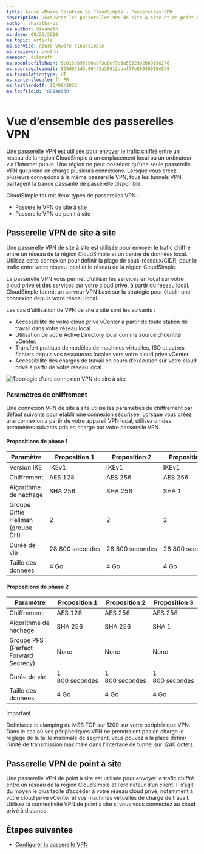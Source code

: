 ```yaml
---
title: Azure VMware Solution by CloudSimple - Passerelles VPN
description: Découvrez les passerelles VPN de site à site et de point à site CloudSimple utilisées pour envoyer du trafic chiffré entre une région CloudSimple et d’autres ressources.
author: sharaths-cs
ms.author: dikamath
ms.date: 08/20/2019
ms.topic: article
ms.service: azure-vmware-cloudsimple
ms.reviewer: cynthn
manager: dikamath
ms.openlocfilehash: 6e013bb96990a8f3a0ef7d3a58529b200919e276
ms.sourcegitcommit: 829d951d5c90442a38012daaf77e86046018e5b9
ms.translationtype: HT
ms.contentlocale: fr-FR
ms.lasthandoff: 10/09/2020
ms.locfileid: "88140630"
---
```

# <a name="vpn-gateways-overview"></a>Vue d’ensemble des passerelles VPN

Une passerelle VPN est utilisée pour envoyer le trafic chiffré entre un réseau de la région CloudSimple à un emplacement local ou un ordinateur via l’Internet public.  Une région ne peut posséder qu’une seule passerelle VPN qui prend en charge plusieurs connexions. Lorsque vous créez plusieurs connexions à la même passerelle VPN, tous les tunnels VPN partagent la bande passante de passerelle disponible.

CloudSimple fournit deux types de passerelles VPN :

* Passerelle VPN de site à site
* Passerelle VPN de point à site

## <a name="site-to-site-vpn-gateway"></a>Passerelle VPN de site à site

Une passerelle VPN de site à site est utilisée pour envoyer le trafic chiffré entre un réseau de la région CloudSimple et un centre de données local. Utilisez cette connexion pour définir la plage de sous-réseaux/CIDR, pour le trafic entre votre réseau local et le réseau de la région CloudSimple.

La passerelle VPN vous permet d’utiliser les services en local sur votre cloud privé et des services sur votre cloud privé, à partir du réseau local.  CloudSimple fournit un serveur VPN basé sur la stratégie pour établir une connexion depuis votre réseau local.

Les cas d’utilisation de VPN de site à site sont les suivants :

* Accessibilité de votre cloud privé vCenter à partir de toute station de travail dans votre réseau local.
* Utilisation de votre Active Directory local comme source d’identité vCenter.
* Transfert pratique de modèles de machines virtuelles, ISO et autres fichiers depuis vos ressources locales vers votre cloud privé vCenter.
* Accessibilité des charges de travail en cours d’exécution sur votre cloud privé à partir de votre réseau local.

![Topologie d’une connexion VPN de site à site](media/cloudsimple-site-to-site-vpn-connection.png)

### <a name="cryptographic-parameters"></a>Paramètres de chiffrement

Une connexion VPN de site à site utilise les paramètres de chiffrement par défaut suivants pour établir une connexion sécurisée.  Lorsque vous créez une connexion à partir de votre appareil VPN local, utilisez un des paramètres suivants pris en charge par votre passerelle VPN.

#### <a name="phase-1-proposals"></a>Propositions de phase 1

| Paramètre | Proposition 1 | Proposition 2 | Proposition 3 |
|-----------|------------|------------|------------|
| Version IKE | IKEv1 | IKEv1 | IKEv1 |
| Chiffrement | AES 128 | AES 256 | AES 256 |
| Algorithme de hachage| SHA 256 | SHA 256 | SHA 1 |
| Groupe Diffie Hellman (groupe DH) | 2 | 2 | 2 |
| Durée de vie | 28 800 secondes | 28 800 secondes | 28 800 secondes |
| Taille des données | 4 Go | 4 Go | 4 Go |

#### <a name="phase-2-proposals"></a>Propositions de phase 2

| Paramètre | Proposition 1 | Proposition 2 | Proposition 3 |
|-----------|------------|------------|------------|
| Chiffrement | AES 128 | AES 256 | AES 256 |
| Algorithme de hachage| SHA 256 | SHA 256 | SHA 1 |
| Groupe PFS (Perfect Forward Secrecy) | None | None | None |
| Durée de vie | 1 800 secondes | 1 800 secondes | 1 800 secondes |
| Taille des données | 4 Go | 4 Go | 4 Go |


> [!IMPORTANT]
> Définissez le clamping du MSS TCP sur 1200 sur votre périphérique VPN. Dans le cas où vos périphériques VPN ne prendraient pas en charge le réglage de la taille maximale de segment, vous pouvez à la place définir l’unité de transmission maximale dans l’interface de tunnel sur 1240 octets.

## <a name="point-to-site-vpn-gateway"></a>Passerelle VPN de point à site

Une passerelle VPN de point à site est utilisée pour envoyer le trafic chiffré entre un réseau de la région CloudSimple et l’ordinateur d’un client.  Il s’agit du moyen le plus facile d’accéder à votre réseau cloud privé, notamment à votre cloud privé vCenter et vos machines virtuelles de charge de travail.  Utilisez la connectivité VPN de point à site si vous vous connectez au cloud privé à distance.

## <a name="next-steps"></a>Étapes suivantes

* [Configurer la passerelle VPN](vpn-gateway.md)
